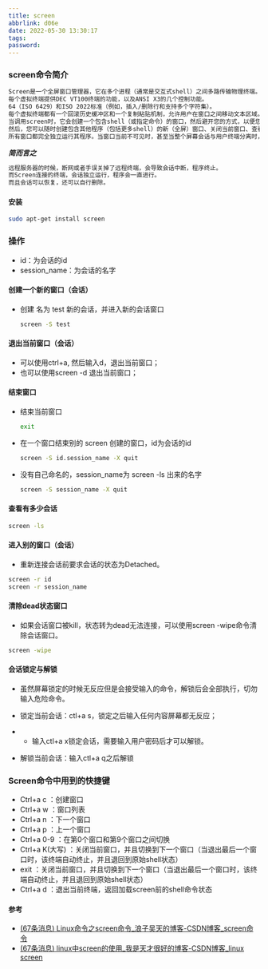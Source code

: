 ```yaml
---
title: screen
abbrlink: d06e
date: 2022-05-30 13:30:17
tags:
password:
---
```




### screen命令简介

~~~tex
Screen是一个全屏窗口管理器，它在多个进程（通常是交互式shell）之间多路传输物理终端。
每个虚拟终端提供DEC VT100终端的功能，以及ANSI X3的几个控制功能。
64（ISO 6429）和ISO 2022标准（例如，插入/删除行和支持多个字符集）。
每个虚拟终端都有一个回滚历史缓冲区和一个复制粘贴机制，允许用户在窗口之间移动文本区域。
当调用screen时，它会创建一个包含shell（或指定命令）的窗口，然后避开您的方式，以便您可以正常使用该程序。
然后，您可以随时创建包含其他程序（包括更多shell）的新（全屏）窗口、关闭当前窗口、查看活动窗口列表、打开和关闭输出日志、在窗口之间复制文本、查看滚动历史记录、在窗口之间切换，等等。
所有窗口都完全独立运行其程序。当窗口当前不可见时，甚至当整个屏幕会话与用户终端分离时，程序仍继续运行。
~~~

***简而言之***

~~~tex
远程服务器的时候，断网或者手误关掉了远程终端，会导致会话中断，程序终止。
而Screen连接的终端，会话独立运行，程序会一直进行。
而且会话可以恢复，还可以自行删除。
~~~



#### 安装

~~~bash
sudo apt-get install screen
~~~







### 操作

* id：为会话的id
* session_name：为会话的名字



#### 创建一个新的窗口（会话）

* 创建 名为 test 新的会话，并进入新的会话窗口

  ~~~bash
  screen -S test
  ~~~

  

#### 退出当前窗口（会话）

* 可以使用ctrl+a, 然后输入d，退出当前窗口；
* 也可以使用screen -d 退出当前窗口；





#### 结束窗口

* 结束当前窗口

  ~~~bash
  exit
  ~~~

* 在一个窗口结束别的 screen 创建的窗口，id为会话的id

  ~~~bash
  screen -S id.session_name -X quit
  ~~~

* 没有自己命名的，session_name为 screen -ls 出来的名字

  ~~~bash
  screen -S session_name -X quit
  ~~~

  



#### **查看有多少会话**

~~~bash
screen -ls
~~~





#### 进入别的窗口（会话）

* 重新连接会话前要求会话的状态为Detached。

~~~bash
screen -r id
screen -r session_name
~~~





#### 清除dead状态窗口

* 如果会话窗口被kill，状态转为dead无法连接，可以使用screen -wipe命令清除会话窗口。

~~~bash
screen -wipe
~~~





#### 会话锁定与解锁

* 虽然屏幕锁定的时候无反应但是会接受输入的命令，解锁后会全部执行，切勿输入危险命令。

* 锁定当前会话：ctl+a s，锁定之后输入任何内容屏幕都无反应；
* * 输入ctl+a x锁定会话，需要输入用户密码后才可以解锁。

* 解锁当前会话：输入ctl+a q之后解锁







### Screen命令中用到的快捷键

* Ctrl+a c ：创建窗口
* Ctrl+a w ：窗口列表
* Ctrl+a n ：下一个窗口
* Ctrl+a p ：上一个窗口
* Ctrl+a 0-9 ：在第0个窗口和第9个窗口之间切换
* Ctrl+a K(大写) ：关闭当前窗口，并且切换到下一个窗口（当退出最后一个窗口时，该终端自动终止，并且退回到原始shell状态）
* exit ：关闭当前窗口，并且切换到下一个窗口（当退出最后一个窗口时，该终端自动终止，并且退回到原始shell状态）
* Ctrl+a d ：退出当前终端，返回加载screen前的shell命令状态









#### 参考

* [(67条消息) Linux命令之screen命令_浪子吴天的博客-CSDN博客_screen命令](https://blog.csdn.net/carefree2005/article/details/122415714)
* [(67条消息) linux中screen的使用_我是天才很好的博客-CSDN博客_linux screen](https://blog.csdn.net/weixin_43593330/article/details/120591323)

